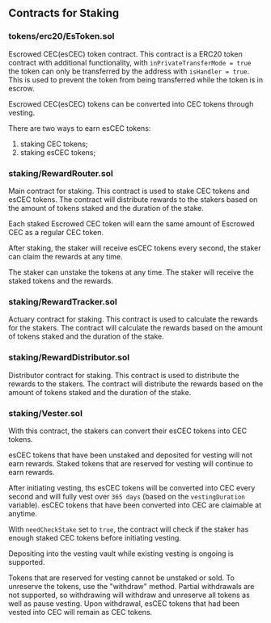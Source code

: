 
## Contracts for Staking

### tokens/erc20/EsToken.sol

Escrowed CEC(esCEC) token contract. This contract is a ERC20 token contract with additional functionality, with `inPrivateTransferMode = true` the token can only be transferred by the address with `isHandler = true`. This is used to prevent the token from being transferred while the token is in escrow. 

Escrowed CEC(esCEC) tokens can be converted into CEC tokens through vesting.

There are two ways to earn esCEC tokens:

1. staking CEC tokens; 
2. staking esCEC tokens;


### staking/RewardRouter.sol

Main contract for staking. This contract is used to stake CEC tokens and esCEC tokens. The contract will distribute rewards to the stakers based on the amount of tokens staked and the duration of the stake.

Each staked Escrowed CEC token will earn the same amount of Escrowed CEC as a regular CEC token.

After staking, the staker will receive esCEC tokens every second, the staker can claim the rewards at any time.

The staker can unstake the tokens at any time. The staker will receive the staked tokens and the rewards.

### staking/RewardTracker.sol

Actuary contract for staking. This contract is used to calculate the rewards for the stakers. The contract will calculate the rewards based on the amount of tokens staked and the duration of the stake.

### staking/RewardDistributor.sol

Distributor contract for staking. This contract is used to distribute the rewards to the stakers. The contract will distribute the rewards based on the amount of tokens staked and the duration of the stake.

### staking/Vester.sol

With this contract, the stakers can convert their esCEC tokens into CEC tokens. 

esCEC tokens that have been unstaked and deposited for vesting will not earn rewards. Staked tokens that are reserved for vesting will continue to earn rewards.

After initiating vesting, ths esCEC tokens will be converted into CEC every second and will fully vest over `365 days` (based on the `vestingDuration` variable). esCEC tokens that have been converted into CEC are claimable at anytime.

With `needCheckStake` set to `true`, the contract will check if the staker has enough staked CEC tokens before initiating vesting. 

Depositing into the vesting vault while existing vesting is ongoing is supported.

Tokens that are reserved for vesting cannot be unstaked or sold. To unreserve the tokens, use the "withdraw" method. Partial withdrawals are not supported, so withdrawing will withdraw and unreserve all tokens as well as pause vesting. Upon withdrawal, esCEC tokens that had been vested into CEC will remain as CEC tokens.